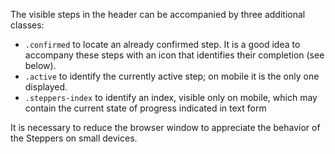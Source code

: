 The visible steps in the header can be accompanied by three additional classes:

- `.confirmed` to locate an already confirmed step. It is a good idea to accompany these steps with an icon that identifies their completion (see below).
- `.active` to identify the currently active step; on mobile it is the only one displayed.
- `.steppers-index` to identify an index, visible only on mobile, which may contain the current state of progress indicated in text form

It is necessary to reduce the browser window to appreciate the behavior of the Steppers on small devices.